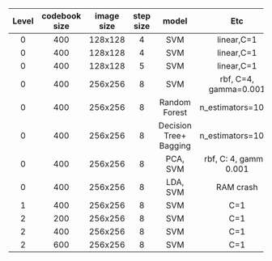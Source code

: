 
| Level | codebook size | image size | step size  | model | Etc | score |
|:--:|:--:|:--:|:--:|:--:|:--:|:--:|
| 0 | 400 |  128x128 | 4 | SVM | linear,C=1 | 0.31028 |
| 0 | 400 |  128x128 | 4 | SVM | linear,C=1 | 0.35992 |
| 0 | 400 |  128x128 | 5 | SVM | linear,C=1 | 00.37352 |
| 0 | 400 |  256x256 | 8 | SVM | rbf, C=4, gamma=0.001 | [0.41193]() |
| 0 | 400 |  256x256 | 8 | Random Forest | n_estimators=1000 | 0.41193 |
| 0 | 400 |  256x256 | 8 | Decision Tree+ Bagging | n_estimators=1000 | 0.41193 |
| 0 | 400 |  256x256 | 8 | PCA, SVM | rbf, C: 4, gamma: 0.001 | [0.43971]() |
| 0 | 400 |  256x256 | 8 | LDA, SVM | RAM crash | -- |
| 1 | 400 |  256x256 | 8 | SVM | C=1| 0.54078 |
| 2 | 200 |  256x256 | 8 | SVM | C=1| 0.56264 |
| 2 | 400 |  256x256 | 8 | SVM | C=1| 0.58747 |
| 2 | 600 |  256x256 | 8 | SVM | C=1 | [0.58806]() |
